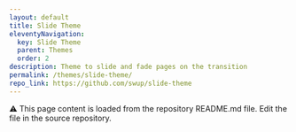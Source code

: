 ```yaml
---
layout: default
title: Slide Theme
eleventyNavigation:
  key: Slide Theme
  parent: Themes
  order: 2
description: Theme to slide and fade pages on the transition
permalink: /themes/slide-theme/
repo_link: https://github.com/swup/slide-theme
---
```


⚠️ This page content is loaded from the repository README.md file. Edit the file in the source repository.
